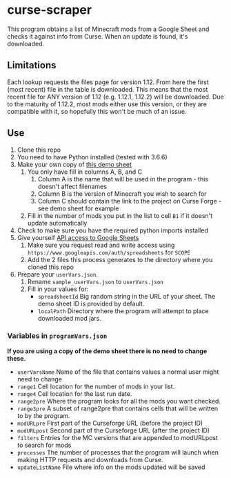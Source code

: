 # curse-scraper
This program obtains a list of Minecraft mods from a Google Sheet and checks it against info from Curse. When an update is found, it's downloaded.

## Limitations
Each lookup requests the files page for version 1.12. From here the first (most recent) file in the table is downloaded. This means that the most recent file for ANY version of 1.12 (e.g. 1.12.1, 1.12.2) will be downloaded. Due to the maturity of 1.12.2,
most mods either use this version, or they are compatible with it, so hopefully this won't be much of an issue.

## Use
1. Clone this repo
1. You need to have Python installed (tested with 3.6.6)
1. Make your own copy of [this demo sheet](https://docs.google.com/spreadsheets/d/1x4Gq7Uvn_huaaXHmJXdFpE1fbVlheOipG3AfwmuQ1tI/edit?usp=sharing)
	1. You only have fill in columns A, B, and C
		1. Column A is the name that will be used in the program - this doesn't affect filenames
		1. Column B is the version of Minecraft you wish to search for
		1. Column C should contain the link to the project on Curse Forge - see demo sheet for example
	1. Fill in the number of mods you put in the list to cell `B1` if it doesn't update automatically
1. Check to make sure you have the required python imports installed
1. Give yourself [API access to Google Sheets](https://developers.google.com/sheets/api/quickstart/python)
	1. Make sure you request read and write access using `https://www.googleapis.com/auth/spreadsheets` for `SCOPE`
	1. Add the 2 files this process generates to the directory where you cloned this repo
1. Prepare your `userVars.json`.
	1. Rename `sample_userVars.json` to `userVars.json`
	1. Fill in your values for:
		* `spreadsheetId` Big random string in the URL of your sheet. The demo sheet ID is provided by default.
		* `localPath` Directory where the program will attempt to place downloaded mod jars.

### Variables in `programVars.json`
**If you are using a copy of the demo sheet there is no need to change these.**
* `userVarsName` Name of the file that contains values a normal user might need to change
* `range1` Cell location for the number of mods in your list. 
* `range4` Cell location for the last run date. 
* `range2pre` Where the program looks for all the mods you want checked.
* `range3pre` A subset of range2pre that contains cells that will be written to by the program.
* `modURLpre` First part of the Curseforge URL (before the project ID)
* `modURLpost` Second part of the Curseforge URL (after the project ID)
* `filters` Entries for the MC versions that are appended to modURLpost to search for mods
* `processes` The number of processes that the program will launch when making HTTP requests and downloads from Curse.
* `updateListName` File where info on the mods updated will be saved
